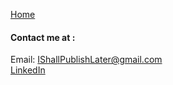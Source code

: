 [Home](/index.md)  

#### Contact me at :  
Email: IShallPublishLater@gmail.com  
[LinkedIn](https://www.linkedin.com/in/pmangalapally/)  
